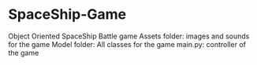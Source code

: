 # SpaceShip-Game
Object Oriented SpaceShip Battle game
Assets folder:
    images and sounds for the game
Model folder:
    All classes for the game
main.py:
    controller of the game